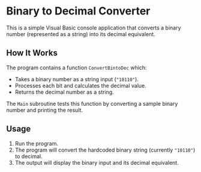 # Binary to Decimal Converter

This is a simple Visual Basic console application that converts a binary number (represented as a string) into its decimal equivalent.

## How It Works

The program contains a function `ConvertBintoDec` which:

- Takes a binary number as a string input (`"10110"`).
- Processes each bit and calculates the decimal value.
- Returns the decimal number as a string.

The `Main` subroutine tests this function by converting a sample binary number and printing the result.

## Usage

1. Run the program.
2. The program will convert the hardcoded binary string (currently `"10110"`) to decimal.
3. The output will display the binary input and its decimal equivalent.



